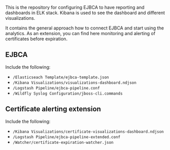This is the repository for configuring EJBCA to have reporting and dashboards in ELK stack.
Kibana is used to see the dashboard and different visualizations.

It contains the general approach how to connect EJBCA and start using the analytics.
As an extension, you can find here monitoring and alerting of certificates before expiration.

## EJBCA
Include the following:
- `/Elasticseach Template/ejbca-template.json`
- `/Kibana Visualizations/visualizations-dashboard.ndjson`
- `/Logstash Pipeline/ejbca-pipeline.conf`
- `/Wildfly Syslog Configuration/jboss-cli.commands`

## Certificate alerting extension
Include the following:
- `/Kibana Visualizations/certificate-visualizations-dashboard.ndjson`
- `/Logstash Pipeline/ejbca-pipeline-extended.conf`
- `/Watcher/certificate-expiration-watcher.json`
